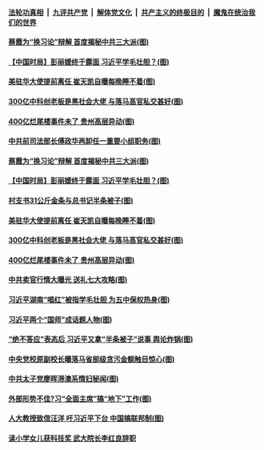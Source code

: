 ####  [法轮功真相](../../../../basic/blob/master/README.md?t=09211731) &nbsp;|&nbsp; [九评共产党](../../../../9ping.md/blob/master/README.md?t=09211731) &nbsp;|&nbsp; [解体党文化](../../../../jtdwh.md/blob/master/README.md?t=09211731)  &nbsp;|&nbsp; [共产主义的终极目的](../../../../gczydzjmd.md/blob/master/README.md?t=09211731) &nbsp;|&nbsp; [魔鬼在统治我们的世界](../../../../mgztzwmdsj.md/blob/master/README.md?t=09211731) 

#### [蔡霞为“换习论”辩解 首度揭秘中共三大派(图)](../pages/p2/946760.md?t=09211731) 

#### [【中国时局】彭丽媛终于露面 习近平学毛壮胆？(图)](../pages/p2/946711.md?t=09211731) 

#### [美驻华大使提前离任 崔天凯自曝每晚睡不着(图)](../pages/p2/946714.md?t=09211731) 

#### [300亿中科创老板是黑社会大佬 与落马高官私交甚好(图)](../pages/p2/946704.md?t=09211731) 

#### [400亿烂尾楼事件未了 贵州高层异动(图)](../pages/p2/946666.md?t=09211731) 


#### [中共前司法部长傅政华再卸任一重要小组职务(图)](../pages/p2/946788.md?t=09211731) 

#### [蔡霞为“换习论”辩解 首度揭秘中共三大派(图)](../pages/p2/946760.md?t=09211731) 

#### [【中国时局】彭丽媛终于露面 习近平学毛壮胆？(图)](../pages/p2/946711.md?t=09211731) 

#### [村支书31公斤金条与总书记半条被子(图)](../pages/p2/946719.md?t=09211731) 

#### [美驻华大使提前离任 崔天凯自曝每晚睡不着(图)](../pages/p2/946714.md?t=09211731) 

#### [300亿中科创老板是黑社会大佬 与落马高官私交甚好(图)](../pages/p2/946704.md?t=09211731) 

#### [400亿烂尾楼事件未了 贵州高层异动(图)](../pages/p2/946666.md?t=09211731) 


#### [中共卖官行情大曝光 送礼七大攻略(图)](../pages/p2/946650.md?t=09211731) 


#### [习近平湖南“唱红”被指学毛壮胆 为五中保权热身(图)](../pages/p2/946622.md?t=09211731) 

#### [习近平两个“国师”成话题人物(图)](../pages/p2/946344.md?t=09211731) 

#### [“绝不答应”表态后 习近平又拿“半条被子”说事 舆论炸锅(图)](../pages/p2/946515.md?t=09211731) 

#### [中央党校原副校长曝落马省部级贪污金额触目惊心(图)](../pages/p2/946503.md?t=09211731) 

#### [中共太子党廖晖港澳系情妇秘闻(图)](../pages/p2/946426.md?t=09211731) 

#### [外部形势不佳?习“全面主席”搞“地下”工作(图)](../pages/p2/946431.md?t=09211731) 



#### [人大教授致信汪洋 吁习近平下台 中国搞联邦制(图)](../pages/p2/946418.md?t=09211731) 

#### [读小学女儿获科技奖 武大院长李红良辞职](../pages/p2/946409.md?t=09211731) 


